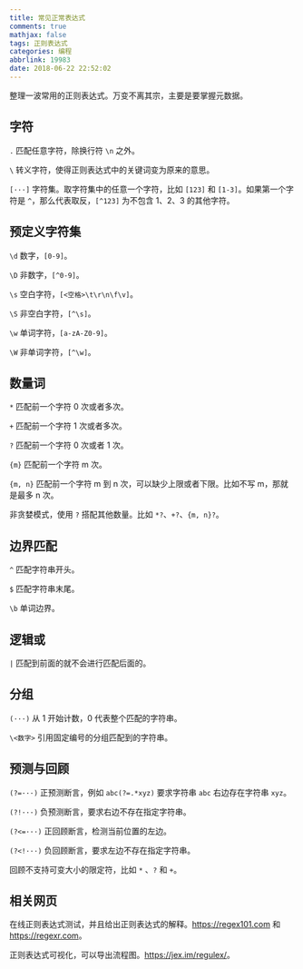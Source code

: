 ```yaml
---
title: 常见正常表达式
comments: true
mathjax: false
tags: 正则表达式
categories: 编程
abbrlink: 19983
date: 2018-06-22 22:52:02
---
```


整理一波常用的正则表达式。万变不离其宗，主要是要掌握元数据。

<!--more-->

## 字符

`.` 匹配任意字符，除换行符 `\n` 之外。

`\` 转义字符，使得正则表达式中的关键词变为原来的意思。

`[···]` 字符集。取字符集中的任意一个字符，比如 `[123]` 和 `[1-3]`。如果第一个字符是 `^`，那么代表取反，`[^123]` 为不包含 1、2、3 的其他字符。

## 预定义字符集

`\d` 数字，`[0-9]`。

`\D` 非数字，`[^0-9]`。

`\s` 空白字符，`[<空格>\t\r\n\f\v]`。

`\S` 非空白字符，`[^\s]`。

`\w` 单词字符，`[a-zA-Z0-9]`。

`\W` 非单词字符，`[^\w]`。

## 数量词

`*` 匹配前一个字符 0 次或者多次。

`+` 匹配前一个字符 1 次或者多次。

`?` 匹配前一个字符 0 次或者 1 次。

`{m}` 匹配前一个字符 m 次。

`{m, n}` 匹配前一个字符 m 到 n 次，可以缺少上限或者下限。比如不写 m，那就是最多 n 次。

非贪婪模式，使用 `?` 搭配其他数量。比如 `*?`、`+?`、`{m, n}?`。

## 边界匹配

`^` 匹配字符串开头。

`$` 匹配字符串末尾。

`\b` 单词边界。

## 逻辑或

`|` 匹配到前面的就不会进行匹配后面的。

## 分组

`(···)` 从 1 开始计数，0 代表整个匹配的字符串。

`\<数字>` 引用固定编号的分组匹配到的字符串。

## 预测与回顾

`(?=···)` 正预测断言，例如 `abc(?=.*xyz)` 要求字符串 `abc` 右边存在字符串 `xyz`。

`(?!···)` 负预测断言，要求右边不存在指定字符串。

`(?<=···)` 正回顾断言，检测当前位置的左边。

`(?<!···)` 负回顾断言，要求左边不存在指定字符串。

回顾不支持可变大小的限定符，比如 `*` 、`?` 和 `+`。

## 相关网页

在线正则表达式测试，并且给出正则表达式的解释。<https://regex101.com> 和 <https://regexr.com>。

正则表达式可视化，可以导出流程图。<https://jex.im/regulex/>。
